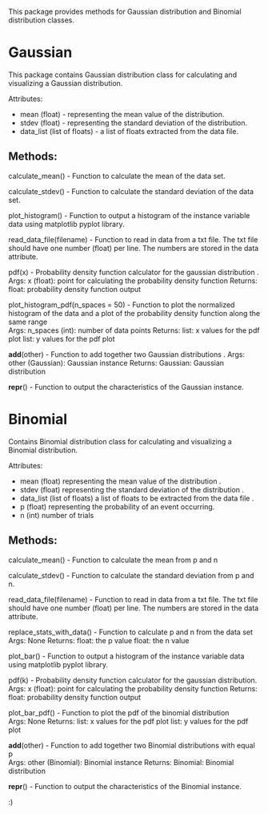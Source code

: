 This package provides methods for Gaussian distribution and Binomial distribution classes.

# Gaussian
This package contains Gaussian distribution class for calculating and visualizing a Gaussian distribution. 

Attributes: 
- mean (float) - representing the mean value of the distribution. 
- stdev (float) - representing the standard deviation of the distribution. 
- data_list (list of floats) - a list of floats extracted from the data file.

## Methods: 
calculate_mean() - Function to calculate the mean of the data set. 

calculate_stdev() - Function to calculate the standard deviation of the data set. 

plot_histogram() - Function to output a histogram of the instance variable data using matplotlib pyplot library. 

read_data_file(filename) - Function to read in data from a txt file. The txt file should have one number (float) per line. The numbers are stored in the data attribute.

pdf(x) - Probability density function calculator for the gaussian distribution . 
  Args: x (float): point for calculating the probability density function    Returns: float: probability density function output 

plot_histogram_pdf(n_spaces = 50) - Function to plot the normalized histogram of the data and a plot of the probability density function along the same range  
  Args: n_spaces (int): number of data points Returns: list: x values for the pdf plot list: y values for the pdf plot
  
__add__(other) - Function to add together two Gaussian distributions . 
  Args: other (Gaussian): Gaussian instance Returns: Gaussian: Gaussian distribution
  
__repr__() - Function to output the characteristics of the Gaussian instance.

# Binomial 
Contains Binomial distribution class for calculating and visualizing a Binomial distribution. 

Attributes: 
- mean (float) representing the mean value of the distribution .
- stdev (float) representing the standard deviation of the distribution .
- data_list (list of floats) a list of floats to be extracted from the data file .
- p (float) representing the probability of an event occurring. 
- n (int) number of trials

## Methods: 
calculate_mean() - Function to calculate the mean from p and n 

calculate_stdev() - Function to calculate the standard deviation from p and n. 

read_data_file(filename) - Function to read in data from a txt file. The txt file should have one number (float) per line. The numbers are stored in the data attribute. 

replace_stats_with_data() - Function to calculate p and n from the data set  
  Args: None Returns: float: the p value float: the n value 

plot_bar() - Function to output a histogram of the instance variable data using matplotlib pyplot library. 

pdf(k) - Probability density function calculator for the gaussian distribution.  
  Args: x (float): point for calculating the probability density function Returns: float: probability density function output 

plot_bar_pdf() - Function to plot the pdf of the binomial distribution  
  Args: None Returns: list: x values for the pdf plot list: y values for the pdf plot 

__add__(other) - Function to add together two Binomial distributions with equal p  
  Args: other (Binomial): Binomial instance Returns: Binomial: Binomial distribution 

__repr__() - Function to output the characteristics of the Binomial instance.


:)

